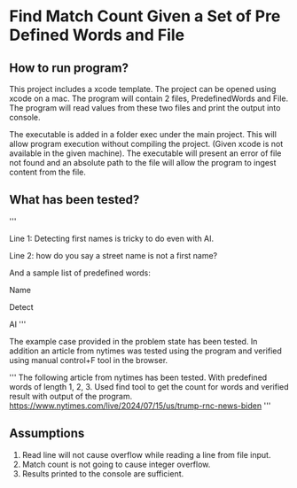 #  Find Match Count Given a Set of Pre Defined Words and File

## How to run program?

This project includes a xcode template. The project can be opened using xcode on a mac. The program will contain 2 files, PredefinedWords and File. The program will read values from these two files and print the output into console.

The executable is added in a folder exec under the main project. This will allow program execution without compiling the project. (Given xcode is not available in the given machine). The executable will present an error of file not found and an absolute path to the file will allow the program to ingest content from the file.


## What has been tested? 
'''

Line 1: Detecting first names is tricky to do even with AI. 

Line 2: how do you say a street name is not a first name?  

  

And a sample list of predefined words: 

Name 

Detect 

AI 
'''

The example case provided in the problem state has been tested. In addition an article from nytimes was tested using the program and verified using manual control+F tool in the browser.

'''
The following article from nytimes has been tested. With predefined words of length 1, 2, 3. Used find tool to get the count for words and verified result with output of the program.
https://www.nytimes.com/live/2024/07/15/us/trump-rnc-news-biden
'''

## Assumptions

1. Read line will not cause overflow while reading a line from file input.
2. Match count is not going to cause integer overflow.
3. Results printed to the console are sufficient.
